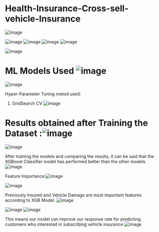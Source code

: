 # Health-Insurance-Cross-sell-vehicle-Insurance
![image](https://user-images.githubusercontent.com/30859632/183072029-587e7ab9-b159-4e2b-854f-36141d61f8b5.png)

![image](https://user-images.githubusercontent.com/30859632/183071857-ebc792c9-e566-4654-a8df-cbff448ee681.png)
![image](https://user-images.githubusercontent.com/30859632/183072353-70092fc6-c994-4ca3-8dfd-e1364d6a5c34.png)
![image](https://user-images.githubusercontent.com/30859632/183072375-8e85d1b9-294f-47b9-b6d1-8b7a3586d389.png)
![image](https://user-images.githubusercontent.com/30859632/183072456-1860808b-77fa-4ab2-9151-b8459b4fdac3.png)

![image](https://user-images.githubusercontent.com/30859632/183072410-f15e9a7c-84e6-4608-a1ce-6f1b6f6fb54d.png)

# ML Models Used ![image](https://user-images.githubusercontent.com/30859632/183070499-4e4bf4d5-cce2-4a88-b94d-e99200dc0dbb.png)
![image](https://user-images.githubusercontent.com/30859632/183070586-7a99fc4d-f6fe-457e-9c56-40a96facffda.png)


Hyper-Parameter Tuning metod used:
1. GridSearch CV
![image](https://user-images.githubusercontent.com/30859632/183070672-e42a7839-a2d0-46f6-a681-eab5dd0f84f6.png)

# Results obtained after Training the Dataset :![image](https://user-images.githubusercontent.com/30859632/183070768-f904b32f-edd4-4c89-ae34-79715b62cc01.png)

![image](https://user-images.githubusercontent.com/30859632/183070719-9cb810c8-8d8d-4e72-839c-d9c873dbba71.png)

After training the models and comparing the results, it can be said that the XGBoost
Classifier model has performed better than the other models.
![image](https://user-images.githubusercontent.com/30859632/183070809-893adb44-c260-4254-a3af-d537d95f18f3.png)

Feature Importance:![image](https://user-images.githubusercontent.com/30859632/183071090-b6cefc26-8e19-4044-b8a8-2b2198b2154e.png)

![image](https://user-images.githubusercontent.com/30859632/183070869-b5a47bc1-1d2e-4f0c-bcaa-677137120886.png)


Previously Insured and Vehicle Damage are most important  features according to XGB Model.
![image](https://user-images.githubusercontent.com/30859632/183071111-59efc0b1-7ce4-4f42-ad6c-f93be36b47cc.png)

![image](https://user-images.githubusercontent.com/30859632/183071166-cc2dac2a-6355-4ad3-893c-de33ba48a9d2.png)
![image](https://user-images.githubusercontent.com/30859632/183071424-01294208-26b3-414b-a98f-f2eb105a6450.png)

This means our model can improve our response rate for predicting customers who interested in subscribing vehicle insurance
![image](https://user-images.githubusercontent.com/30859632/183071195-af88d895-8c42-4c47-a085-826896f1d822.png)



